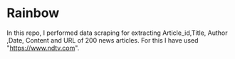 # Rainbow
In this repo, I performed data scraping for extracting Article_id,Title, Author ,Date, Content and URL of 200 news articles.
For this I have used "https://www.ndtv.com".
